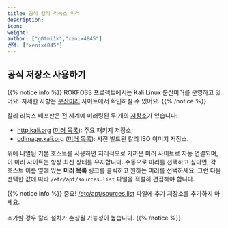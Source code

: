 ```yaml
---
title: 공식 칼리 리눅스 미러
description:
icon:
weight:
author: ["g0tmi1k","xenix4845"]
번역: ["xenix4845"]
---
```


## 공식 저장소 사용하기

{{% notice info %}}
ROKFOSS 프로젝트에서는 Kali Linux 분산미러를 운영하고 있어요. 자세한 사항은 [분산미러](https://http.krfoss.org/) 사이트에서 확인하실 수 있어요. 
{{% /notice %}}

칼리 리눅스 배포판은 전 세계에 미러링된 두 개의 [저장소](/docs/general-use/kali-linux-sources-list-repositories/)가 있습니다:

- [http.kali.org](http://http.kali.org/) ([미러 목록](http://http.kali.org/README?mirrorlist)): 주요 패키지 저장소;
- [cdimage.kali.org](http://cdimage.kali.org/) ([미러 목록](http://cdimage.kali.org/README?mirrorlist)): 사전 빌드된 칼리 ISO 이미지 저장소.

위에 나열된 기본 호스트를 사용하면 지리적으로 가까운 미러 사이트로 자동 연결되며, 이 미러 사이트는 항상 최신 상태를 유지합니다. 수동으로 미러를 선택하고 싶다면, 각 호스트 이름 옆에 있는 **미러 목록** 링크를 클릭하고 원하는 미러를 선택하세요. 그런 다음 선택한 값에 따라 `/etc/apt/sources.list` 파일을 적절히 편집해야 합니다.

{{% notice info %}}
중요! <a href="/docs/general-use/kali-linux-sources-list-repositories/"/>/etc/apt/sources.list</a> 파일에 추가 저장소를 추가하지 마세요.<br />
<br />
추가할 경우 칼리 설치가 손상될 가능성이 높습니다.
{{% /notice %}}

